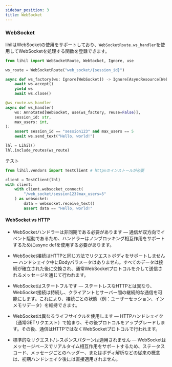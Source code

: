```yaml
---
sidebar_position: 3
title: WebSocket
---
```


### WebSocket

lihilはWebSocketの使用をサポートしており、`WebSocketRoute.ws_handler`を使用してWebSocketを処理する関数を登録できます。

```python
from lihil import WebSocketRoute, WebSocket, Ignore, use

ws_route = WebSocketRoute("web_socket/{session_id}")

async def ws_factory(ws: Ignore[WebSocket]) -> Ignore[AsyncResource[WebSocket]]:
    await ws.accept()
    yield ws
    await ws.close()

@ws_route.ws_handler
async def ws_handler(
    ws: Annotated[WebSocket, use(ws_factory, reuse=False)],
    session_id: str,
    max_users: int,
):
    assert session_id == "session123" and max_users == 5
    await ws.send_text("Hello, world!")

lhl = Lihil()
lhl.include_routes(ws_route)
```

テスト

```python
from lihil.vendors import TestClient # httpxのインストールが必要

client = TestClient(lhl)
with client:
    with client.websocket_connect(
        "/web_socket/session123?max_users=5"
    ) as websocket:
        data = websocket.receive_text()
        assert data == "Hello, world!"
```

#### WebSocket vs HTTP

- WebSocketハンドラーは非同期である必要があります — 通信が双方向でイベント駆動であるため、ハンドラーはノンブロッキング相互作用をサポートするためにasync defを使用する必要があります。

- WebSocket接続はHTTPと同じ方法でリクエストボディをサポートしません — ハンドシェイク中にBodyパラメータはありません。すべてのデータは接続が確立された後に交換され、通常WebSocketプロトコルを介して送信されるメッセージを通じて行われます。

- WebSocketはステートフルです — ステートレスなHTTPとは異なり、WebSocket接続は持続し、クライアントとサーバー間の継続的な通信を可能にします。これにより、接続ごとの状態（例：ユーザーセッション、インメモリデータ）を維持できます。

- WebSocketは異なるライフサイクルを使用します — HTTPハンドシェイク（通常GETリクエスト）で始まり、その後プロトコルをアップグレードします。その後、通信はHTTPではなくWebSocketプロトコルで行われます。

- 標準的なリクエスト/レスポンスパターンは適用されません — WebSocketはメッセージベースでリアルタイム相互作用をサポートするため、ステータスコード、メッセージごとのヘッダー、またはボディ解析などの従来の概念は、初期ハンドシェイク後には直接適用されません。